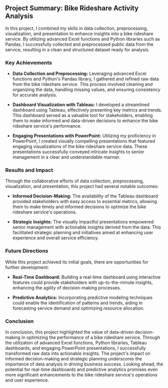 ## Project Summary: Bike Rideshare Activity Analysis

In this project, I combined my skills in data collection, preprocessing, visualization, and presentation to enhance insights into a bike rideshare service. By utilizing advanced Excel functions and Python libraries such as Pandas, I successfully collected and preprocessed public data from the service, resulting in a clean and structured dataset ready for analysis.

### Key Achievements

- **Data Collection and Preprocessing:** Leveraging advanced Excel functions and Python's Pandas library, I gathered and refined raw data from the bike rideshare service. This process involved cleaning and organizing the data, handling missing values, and ensuring consistency for accurate analysis.

- **Dashboard Visualization with Tableau:** I developed a streamlined dashboard using Tableau, effectively presenting key metrics and trends. This dashboard served as a valuable tool for stakeholders, enabling them to make informed and data-driven decisions to enhance the bike rideshare service's performance.

- **Engaging Presentations with PowerPoint:** Utilizing my proficiency in PowerPoint, I created visually compelling presentations that featured engaging visualizations of the bike rideshare service data. These presentations successfully conveyed intricate insights to senior management in a clear and understandable manner.

### Results and Impact

Through the collaborative efforts of data collection, preprocessing, visualization, and presentation, this project had several notable outcomes:

- **Informed Decision-Making:** The availability of the Tableau dashboard provided stakeholders with easy access to essential metrics, allowing them to make timely and informed decisions to optimize the bike rideshare service's operations.

- **Strategic Insights:** The visually impactful presentations empowered senior management with actionable insights derived from the data. This facilitated strategic planning and initiatives aimed at enhancing user experience and overall service efficiency.

### Future Directions

While this project achieved its initial goals, there are opportunities for further development:

- **Real-Time Dashboard:** Building a real-time dashboard using interactive features could provide stakeholders with up-to-the-minute insights, enhancing the agility of decision-making processes.

- **Predictive Analytics:** Incorporating predictive modeling techniques could enable the identification of patterns and trends, aiding in forecasting service demand and optimizing resource allocation.

### Conclusion

In conclusion, this project highlighted the value of data-driven decision-making in optimizing the performance of a bike rideshare service. Through the utilization of advanced Excel functions, Python libraries, Tableau dashboards, and engaging PowerPoint presentations, I successfully transformed raw data into actionable insights. The project's impact on informed decision-making and strategic planning underscores the importance of data analysis in driving business success. Looking ahead, the potential for real-time dashboards and predictive analytics promises even more significant enhancements to the bike rideshare service's operations and user experience.
